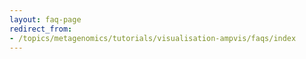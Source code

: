 ```yaml
---
layout: faq-page
redirect_from:
- /topics/metagenomics/tutorials/visualisation-ampvis/faqs/index
---
```

